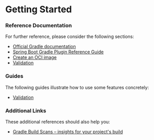 # Getting Started

### Reference Documentation

For further reference, please consider the following sections:

* [Official Gradle documentation](https://docs.gradle.org)
* [Spring Boot Gradle Plugin Reference Guide](https://docs.spring.io/spring-boot/docs/3.2.2/gradle-plugin/reference/html/)
* [Create an OCI image](https://docs.spring.io/spring-boot/docs/3.2.2/gradle-plugin/reference/html/#build-image)
* [Validation](https://docs.spring.io/spring-boot/docs/3.2.2/reference/htmlsingle/index.html#io.validation)

### Guides

The following guides illustrate how to use some features concretely:

* [Validation](https://spring.io/guides/gs/validating-form-input/)

### Additional Links

These additional references should also help you:

* [Gradle Build Scans – insights for your project's build](https://scans.gradle.com#gradle)

